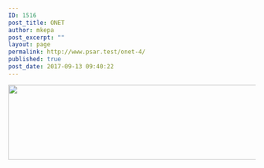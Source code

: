 ```yaml
---
ID: 1516
post_title: ONET
author: mkepa
post_excerpt: ""
layout: page
permalink: http://www.psar.test/onet-4/
published: true
post_date: 2017-09-13 09:40:22
---
```

<a href="http://www.psar.test/wp-content/uploads/2017/09/onet.png"><img class="alignnone wp-image-1529 size-full" src="http://www.psar.test/wp-content/uploads/2017/08/bohater-onet.png" alt="" width="966" height="153" /></a>
